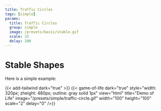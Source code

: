 ```yaml
---
title: Traffic Circles
tags: [simple]
params:
  title: Traffic Circles
  group: simple
  image: /presets/basic/stable.gif
  scale: 32
  delay: 100
---
```


# Stable Shapes

Here is a simple example:

{{< add-tailwind dark="true" >}}
{{< game-of-life
  dark="true"
  style="width: 320px; zheight: 480px; outline: gray solid 1px"
  view="html"
  title="Demo of Life"
  image="/presets/simple/traffic-circle.gif"
  width="100"
  height="100"
  scale="2"
  delay="0"
/>}}
